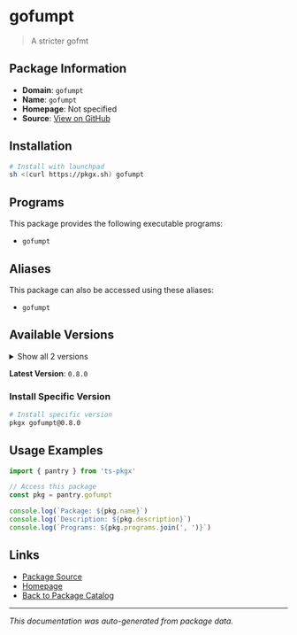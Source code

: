 # gofumpt

> A stricter gofmt

## Package Information

- **Domain**: `gofumpt`
- **Name**: `gofumpt`
- **Homepage**: Not specified
- **Source**: [View on GitHub](https://github.com/pkgxdev/pantry/tree/main/projects/mvdan.cc/gofumpt/package.yml)

## Installation

```bash
# Install with launchpad
sh <(curl https://pkgx.sh) gofumpt
```

## Programs

This package provides the following executable programs:

- `gofumpt`

## Aliases

This package can also be accessed using these aliases:

- `gofumpt`

## Available Versions

<details>
<summary>Show all 2 versions</summary>

- `0.8.0`, `0.7.0`

</details>

**Latest Version**: `0.8.0`

### Install Specific Version

```bash
# Install specific version
pkgx gofumpt@0.8.0
```

## Usage Examples

```typescript
import { pantry } from 'ts-pkgx'

// Access this package
const pkg = pantry.gofumpt

console.log(`Package: ${pkg.name}`)
console.log(`Description: ${pkg.description}`)
console.log(`Programs: ${pkg.programs.join(', ')}`)
```

## Links

- [Package Source](https://github.com/pkgxdev/pantry/tree/main/projects/mvdan.cc/gofumpt/package.yml)
- [Homepage](#)
- [Back to Package Catalog](../package-catalog.md)

---

*This documentation was auto-generated from package data.*
